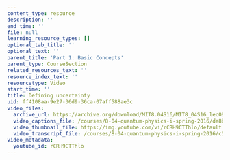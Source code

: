 ```yaml
---
content_type: resource
description: ''
end_time: ''
file: null
learning_resource_types: []
optional_tab_title: ''
optional_text: ''
parent_title: 'Part 1: Basic Concepts'
parent_type: CourseSection
related_resources_text: ''
resource_index_text: ''
resourcetype: Video
start_time: ''
title: Defining uncertainty
uid: ff4108aa-9e27-36d9-36ca-07aff588ae3c
video_files:
  archive_url: https://archive.org/download/MIT8.04S16/MIT8_04S16_lec09_s5_300k.mp4
  video_captions_file: /courses/8-04-quantum-physics-i-spring-2016/de8b902c7cf55520b6d530fc20abb525_rCRH9CTThlo.vtt
  video_thumbnail_file: https://img.youtube.com/vi/rCRH9CTThlo/default.jpg
  video_transcript_file: /courses/8-04-quantum-physics-i-spring-2016/c521c8c5ba83504d606c8362b0041fee_rCRH9CTThlo.pdf
video_metadata:
  youtube_id: rCRH9CTThlo
---
```

